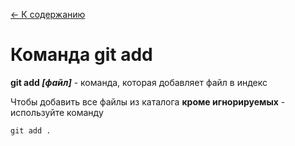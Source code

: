 [<- К содержанию](./readme.md)

# Команда git add
**git add *[файл]*** - команда, которая добавляет файл в индекс

Чтобы добавить все файлы из каталога __кроме игнорируемых__ - используйте команду

```bash-
git add .
```
